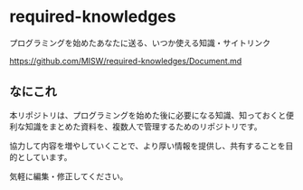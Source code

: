 # required-knowledges
プログラミングを始めたあなたに送る、いつか使える知識・サイトリンク  

https://github.com/MISW/required-knowledges/Document.md

## なにこれ  
本リポジトリは、プログラミングを始めた後に必要になる知識、知っておくと便利な知識をまとめた資料を、複数人で管理するためのリポジトリです。  

協力して内容を増やしていくことで、より厚い情報を提供し、共有することを目的としています。

気軽に編集・修正してください。

